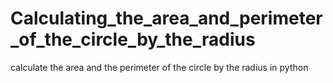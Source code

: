 # Calculating_the_area_and_perimeter_of_the_circle_by_the_radius
calculate the area and the perimeter of the circle by the radius in python

